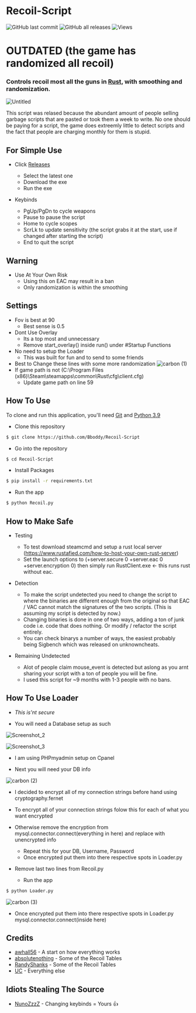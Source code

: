 # Recoil-Script
![GitHub last commit](https://img.shields.io/github/last-commit/Bboddy/Recoil-Script) ![GitHub all releases](https://img.shields.io/github/downloads/Bboddy/Rust-Recoil-Script/total) ![Views](https://views.whatilearened.today/views/github/Bboddy/Rust-Recoil-Script.svg) <br>

<h1>OUTDATED (the game has randomized all recoil)</h1>

<h3>Controls recoil most all the guns in <a href="https://rust.facepunch.com/" target="_blank">Rust</a>, with smoothing and randomization.</h3>

![Untitled](https://user-images.githubusercontent.com/43559704/143996297-681039bf-a738-40e5-9881-5c50638ef14b.gif)

This script was relased because the abundant amount of people selling garbage scripts that are pasted or took them a week to write.
No one should be paying for a script, the game does extreemly little to detect scripts and the fact that people are charging monthly for them is stupid.

## For Simple Use

* Click <a href="https://github.com/Bboddy/Rust-Recoil-Script/releases" target="_blank">Releases</a>
  - Select the latest one
  - Download the exe
  - Run the exe

* Keybinds
  - PgUp/PgDn to cycle weapons
  - Pause to pause the script
  - Home to cycle scopes
  - ScrLk to update sensitivity (the script grabs it at the start, use if changed after starting the script)
  - End to quit the script

## Warning

* Use At Your Own Risk
  - Using this on EAC may result in a ban
  - Only randomization is within the smoothing

## Settings
* Fov is best at 90
  - Best sense is 0.5
* Dont Use Overlay
  - Its a top most and unnecessary
  - Remove start_overlay() inside run() under #Startup Functions
* No need to setup the Loader
  - This was built for fun and to send to some friends
* Best to Change these lines with some more randomization 
  ![carbon (1)](https://user-images.githubusercontent.com/43559704/143992047-9b11df27-b16c-4975-a11a-26b3767d5ebf.png)
* If game path is not (C:\Program Files (x86)\Steam\steamapps\common\Rust\cfg\client.cfg)
  - Update game path on line 59

## How To Use

To clone and run this application, you'll need [Git](https://git-scm.com) and [Python 3.9](https://www.python.org/downloads/release/python-399/)


* Clone this repository
```bash
$ git clone https://github.com/Bboddy/Recoil-Script
```

* Go into the repository
```bash
$ cd Recoil-Script
```

* Install Packages
```bash
$ pip install -r requirements.txt
```

* Run the app
```bash
$ python Recoil.py
```

## How to Make Safe

* Testing
  - To test download steamcmd and setup a rust local server (https://www.rustafied.com/how-to-host-your-own-rust-server)
  - Set the launch options to (+server.secure 0 +server.eac 0 +server.encryption 0) then simply run RustClient.exe <- this runs rust without eac.

* Detection
  - To make the script undetected you need to change the script to where the binaries are different enough from the original so that EAC / VAC cannot match the signatures of the     two scripts. (This is assuming my script is detected by now.) 
  - Changing binaries is done in one of two ways, adding a ton of junk code i.e. code that does nothing. Or modify / refactor the script entirely.
  - You can check binarys a number of ways, the easiest probably being Sigbench which was released on unknowncheats.

* Remaining Undetected
  - Alot of people claim mouse_event is detected but aslong as you arnt sharing your script with a ton of people you will be fine.
  - I used this script for ~9 months with 1-3 people with no bans.

## How To Use Loader

* *This is'nt secure*

* You will need a Database setup as such

![Screenshot_2](https://user-images.githubusercontent.com/43559704/144000003-438599a5-c66d-4976-a2b9-066804bde567.png)

![Screenshot_3](https://user-images.githubusercontent.com/43559704/144000073-04d12840-4a7f-4ec8-a6f7-b890c037e85c.png)

  - I am using PHPmyadmin setup on Cpanel

* Next you will need your DB info

![carbon (2)](https://user-images.githubusercontent.com/43559704/144000309-ab9ed88e-24e7-48b2-af2f-3ccb40e3fc2b.png)

  - I decided to encrypt all of my connection strings before hand using cryptography.fernet

* To encrypt all of your connection strings folow this for each of what you want encrypted

* Otherwise remove the encryption from mysql.connector.connect(everything in here) and replace with unencrypted info

  - Repeat this for your DB, Username, Password
  - Once encrypted put them into there respective spots in Loader.py

* Remove last two lines from Recoil.py

  - Run the app
```bash
$ python Loader.py
 ```
![carbon (3)](https://user-images.githubusercontent.com/43559704/144001009-7113d64f-6ef4-410a-9964-10dc887b5412.png)

- Once encrypted put them into there respective spots in Loader.py mysql.connector.connect(inside here)

## Credits

- [awhall56](https://www.unknowncheats.me/forum/rust/390615-paste-recoil-script.html) - A start on how everything works
- [absolutenothing](https://www.unknowncheats.me/forum/rust/335162-gun-recoil-tables-crouched-standing.html) - Some of the Recoil Tables
- [RandyShanks](https://www.unknowncheats.me/forum/rust/386523-rust-recoil-tables-pixel.html) - Some of the Recoil Tables
- [UC](https://www.unknowncheats.me/forum/rust/) - Everything else

## Idiots Stealing The Source
- [NunoZzzZ](https://www.unknowncheats.me/forum/rust/482483-recoil-script-1-0-external-python.html#post3327893%5C) - Changing keybinds = Yours 👍
